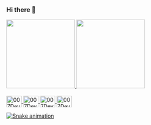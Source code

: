 ### Hi there 👋

<div>
  <a href="https://github.com/007Devv">
  <img height="180em" src="https://github-readme-stats.vercel.app/api?username=007Devv&show_icons=true&theme=highcontrast"/>
  <img height="180em" src="https://github-readme-stats.vercel.app/api/top-langs/?username=007Devv&layout=compact&&theme=highcontrast"/>
</div>
  
  <div style="display: incline_block"><br>
    <img align="center" alt="007Devv-HTML" height="30" width="40" src="https://cdn.jsdelivr.net/gh/devicons/devicon/icons/html5/html5-original.svg" />
    <img align="center" alt="007Devv-CSS" height="30" width="40" src="https://cdn.jsdelivr.net/gh/devicons/devicon/icons/css3/css3-original.svg" />
    <img align="center" alt="007Devv-JAVA" height="30" width="40" src="https://cdn.jsdelivr.net/gh/devicons/devicon/icons/java/java-original-wordmark.svg" />
    <img align="center" alt="007Devv-JS" height="30" width="40" src="https://cdn.jsdelivr.net/gh/devicons/devicon/icons/javascript/javascript-original.svg" />
  </div>
                
 ![Snake animation](https://github.com/007Devv/blob/output/github-contribution-grid-snake.svg)         
